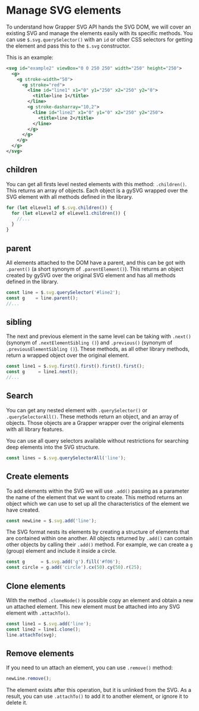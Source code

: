 # Manage SVG elements

To understand how Grapper SVG API hands the SVG DOM, we will cover an existing SVG and manage the 
elements easily with its specific methods. You can use `$.svg.querySelector()` with an `id` 
or other CSS selectors for getting the element and pass this to the `$.svg` constructor.

This is an example:

```xml
<svg id="example2" viewBox="0 0 250 250" width="250" height="250">
  <g>
    <g stroke-width="50">
      <g stroke="red">
        <line id="line1" x1="0" y1="250" x2="250" y2="0">
          <title>line 1</title>
        </line> 
        <g stroke-dasharray="10,2">
          <line id="line2" x1="0" y1="0" x2="250" y2="250">
            <title>line 2</title>
          </line>
        </g>
      </g>
    </g>
  </g>
</svg>
 ``` 

## children

You can get all firsts level nested elements with this method: `.children()`. This returns an
array of objects. Each object is a gySVG wrapped over the SVG element with all methods defined
in the library. 

```js
for (let elLevel1 of $.svg.children()) {
  for (let elLevel2 of elLevel1.children()) {
    //...
  }
}
```

## parent

All elements attached to the DOM have a parent, and this can be got with `.parent()` (a short 
synonym of `.parentElement()`). This returns an object created by gySVG over the original SVG 
element and has all methods defined in the library.

```js
const line = $.svg.querySelector('#line2');
const g    = line.parent();
//...
```

## sibling

The next and previous element in the same level can be taking with `.next()` (synonym
of `.nextElementSibling ()`) and `.previous()` (synonym of `.previousElementSibling ()`). These
methods, as all other library methods, return a wrapped object over the original element.

```js
const line1 = $.svg.first().first().first().first();
const g     = line1.next();
//...
```

## Search

You can get any nested element with `.querySelector()` or `.querySelectorAll()`. These methods
return an object, and an array of objects. Those objects are a Grapper wrapper over the original
elements with all library features. 

You can use all query selectors available without restrictions for searching deep elements into the
SVG structure.

```js
const lines = $.svg.querySelectorAll('line');
```

## Create elements

To add elements within the SVG we will use `.add()` passing as a parameter the name of the element
that we want to create. This method returns an object which we can use to set up all the
characteristics of the element we have created.

```js
const newLine = $.svg.add('line');
```

The SVG format nests its elements by creating a structure of elements that are contained within one
another. All objects returned by `.add()` can contain other objects by calling their `.add()` 
method. For example, we can create a `g` (group) element and include it inside a circle.

```js
const g      = $.svg.add('g').fill('#f06');
const circle = g.add('circle').cx(50).cy(50).r(25);
``` 

## Clone elements 

With the method `.cloneNode()` is possible copy an element and obtain a new un attached element. 
This new element must be attached into any SVG element with `.attachTo()`.  

```js
const line1 = $.svg.add('line');
const line2 = line1.clone();
line.attachTo(svg);
```

## Remove elements

If you need to un attach an element, you can use `.remove()` method:

```js
newLine.remove();
```

The element exists after this operation, but it is unlinked from the SVG. As a result, you can
use `.attachTo()` to add it to another element, or ignore it to delete it.